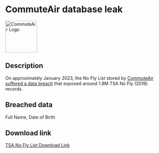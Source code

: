 # CommuteAir database leak

<img src="https://i.imgur.com/vD1jemx.png" alt="CommuteAir Logo" width="100" height="100">

## Description

On approximately January 2023, the No Fly List stored by <a href="https://maia.crimew.gay/posts/how-to-hack-an-airline/" target="_blank" rel="noopener">CommuteAir suffered a data breach</a> that exposed around 1.8M TSA No Fly (2019) records.

## Breached data

Full Name, Date of Birth

## Download link

[TSA No Fly List Download Link](https://files.vc/d/dl?hash=9c4ff27f8bde24d4502b1a2574983cd6)
